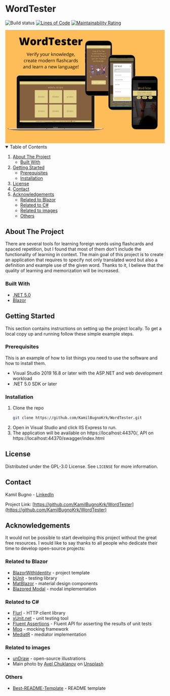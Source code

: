 # WordTester
![Build status](https://github.com/KamilBugnoKrk/WordTester/actions/workflows/dotnet.yml/badge.svg)
[![Lines of Code](https://sonarcloud.io/api/project_badges/measure?project=KamilBugnoKrk_WordTester&metric=ncloc)](https://sonarcloud.io/dashboard?id=KamilBugnoKrk_WordTester)
[![Maintainability Rating](https://sonarcloud.io/api/project_badges/measure?project=KamilBugnoKrk_WordTester&metric=sqale_rating)](https://sonarcloud.io/dashboard?id=KamilBugnoKrk_WordTester)

<img src="WordTester.png" alt="WordTester">

<details open="open">
  <summary>Table of Contents</summary>
  <ol>
    <li>
      <a href="#about-the-project">About The Project</a>
      <ul>
        <li><a href="#built-with">Built With</a></li>
      </ul>
    </li>
    <li>
      <a href="#getting-started">Getting Started</a>
      <ul>
        <li><a href="#prerequisites">Prerequisites</a></li>
        <li><a href="#installation">Installation</a></li>
      </ul>
    </li>
    <li><a href="#license">License</a></li>
    <li><a href="#contact">Contact</a></li>
    <li>
		<a href="#acknowledgements">Acknowledgements</a>
		<ul>
			<li><a href="#related-to-blazor">Related to Blazor</a></li>
			<li><a href="#related-to-c">Related to C#</a></li>
			<li><a href="#related-to-images">Related to images</a></li>
			<li><a href="#others">Others</a></li>
		</ul>
	</li>
  </ol>
</details>


## About The Project

There are several tools for learning foreign words using flashcards and spaced repetition, but I found that most of them don't include the functionality of learning in context. The main goal of this project is to create an application that requires to specify not only translated word but also a definition and example use of the given word. Thanks to it, I believe that the quality of learning and memorization will be increased. 
### Built With

* [.NET 5.0](https://dotnet.microsoft.com/download/dotnet/5.0)
* [Blazor](https://dotnet.microsoft.com/apps/aspnet/web-apps/blazor)

## Getting Started

This section contains instructions on setting up the project locally. To get a local copy up and running follow these simple example steps.

### Prerequisites

This is an example of how to list things you need to use the software and how to install them.
* Visual Studio 2019 16.8 or later with the ASP.NET and web development workload
* .NET 5.0 SDK or later

### Installation

1. Clone the repo
   ```sh
   git clone https://github.com/KamilBugnoKrk/WordTester.git
   ```
2. Open in Visual Studio and click IIS Express to run.
3. The application will be available on https://localhost:44370/, API on https://localhost:44370/swagger/index.html

## License

Distributed under the GPL-3.0 License. See `LICENSE` for more information.

## Contact

Kamil Bugno - [LinkedIn](https://www.linkedin.com/in/kamil-bugno/)

Project Link: [https://github.com/KamilBugnoKrk/WordTester](https://github.com/KamilBugnoKrk/WordTester)

## Acknowledgements
It would not be possible to start developing this project without the great free resources. I would like to say thanks to all people who dedicate their time to develop open-source projects:

### Related to Blazor
* [BlazorWithIdentity](https://github.com/stavroskasidis/BlazorWithIdentity) - project template
* [bUnit](https://github.com/egil/bunit) - testing library
* [MatBlazor](https://github.com/SamProf/MatBlazor) - material design components
* [Blazored Modal](https://github.com/Blazored/Modal) - modal implementation 

### Related to C#
* [Flurl](https://flurl.dev/) - HTTP client library
* [xUnit.net](https://xunit.net/) - unit testing tool
* [Fluent Assertions](https://fluentassertions.com/) - Fluent API for asserting the results of unit tests 
* [Moq](https://github.com/moq/moq4) - mocking framework 
* [MediatR](https://github.com/jbogard/MediatR) - mediator implementation

### Related to images
* [unDraw](https://undraw.co/) - open-source illustrations
* Main photo by <a href="https://unsplash.com/@chuklanov?utm_source=unsplash&utm_medium=referral&utm_content=creditCopyText">Avel Chuklanov</a> on <a href="https://unsplash.com/s/photos/learning?utm_source=unsplash&utm_medium=referral&utm_content=creditCopyText">Unsplash</a>
  
### Others
* [Best-README-Template](https://github.com/othneildrew/Best-README-Template) - README template